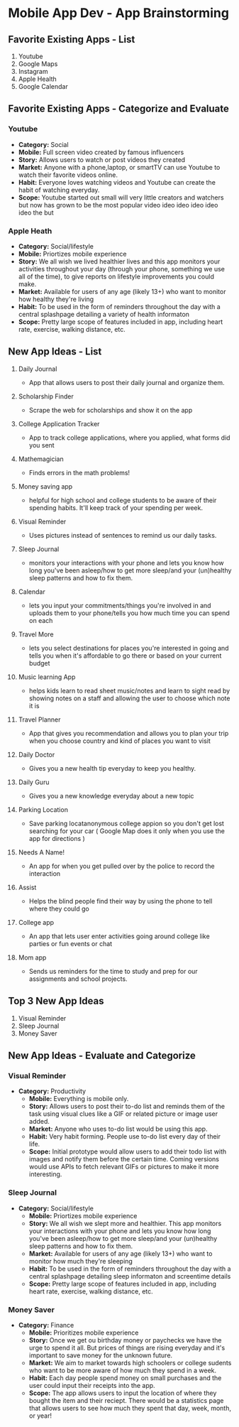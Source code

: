 Mobile App Dev - App Brainstorming
===

## Favorite Existing Apps - List
1. Youtube
2. Google Maps
3. Instagram
4. Apple Health
5. Google Calendar

## Favorite Existing Apps - Categorize and Evaluate
### Youtube
   - **Category:** Social 
   - **Mobile:** Full screen video created by famous influencers
   - **Story:** Allows users to watch or post videos they created 
   - **Market:** Anyone with a phone,laptop, or smartTV can use Youtube to watch their favorite videos online.
   - **Habit:** Everyone loves watching videos and Youtube can create the habit of watching everyday.
   - **Scope:** Youtube started out small will very little creators and watchers but now has grown to be the most popular video ideo ideo ideo ideo ideo  the but


### Apple Heath 
   - **Category:** Social/lifestyle 
   - **Mobile:** Priortizes mobile experience
   - **Story:** We all wish we lived healthier lives and this app monitors your activities throughout your day (through your phone, something we use all of the time), to give reports on lifestyle improvements you could make.
   - **Market:** Available for users of any age (likely 13+) who want to monitor how healthy they're living 
   - **Habit:** To be used in the form of reminders throughout the day with a central splashpage detailing a variety of health informaton
   - **Scope:** Pretty large scope of features included in app, including heart rate, exercise, walking distance, etc. 

## New App Ideas - List
1. Daily Journal 
    - App that allows users to post their daily journal and organize them.
2. Scholarship Finder 
     - Scrape the web for scholarships and show it on the app
3. College Application Tracker 
     - App to track college applications, where you applied, what forms did you sent
4. Mathemagician 
     - Finds errors in the math problems!
5. Money saving app 
     - helpful for high school and college students to be aware of their spending habits. It'll keep track of your spending per week.
6. Visual Reminder 
     - Uses pictures instead of sentences to remind us our daily tasks.
7. Sleep Journal 
    - monitors your interactions with your phone and lets you know how long you've been asleep/how to get more sleep/and your (un)healthy sleep patterns and how to fix them. 

8. Calendar 
     - lets you input your commitments/things you're involved in and uploads them to your phone/tells you how much time you can spend on each
9. Travel More 
    - lets you select destinations for places you're interested in going and tells you when it's affordable to go there or based on your current budget
10. Music learning App 
    - helps kids learn to read sheet music/notes and learn to sight read by showing notes on a staff and allowing the user to choose which note it is
11. Travel Planner 
    - App that gives you recommendation and allows you to plan your trip when you choose country and kind of places you want to visit
12. Daily Doctor 
    - Gives you a new health tip everyday to keep you healthy.
13. Daily Guru 
    - Gives you a new knowledge everyday about a new topic
14. Parking Location 
    - Save parking locatanonymous college appion so you don't get lost searching for your car ( Google Map does it only when you use the app for directions )
15. Needs A Name! 
    - An app for when you get pulled over by the police to record the interaction 
16. Assist 
    - Helps the blind people find their way by using the phone to tell where they could go
17. College app 
    - An app that lets user enter activities going around college like parties or fun events or chat 
18. Mom app 
    - Sends us reminders for the time to study and prep for our assignments and school projects.

## Top 3 New App Ideas
1. Visual Reminder
2. Sleep Journal
3. Money Saver


## New App Ideas - Evaluate and Categorize

### Visual Reminder
- **Category:** Productivity
   - **Mobile:** Everything is mobile only.
   - **Story:** Allows users to post their to-do list and reminds them of the task using visual clues like a GIF or related picture or image user added.
   - **Market:** Anyone who uses to-do list would be using this app.
   - **Habit:** Very habit forming. People use to-do list every day of their life.
   - **Scope:** Initial prototype would allow users to add their todo list with images and notify them before the certain time. Coming versions would use APIs to fetch relevant GIFs or pictures to make it more interesting. 


### Sleep Journal
- **Category:** Social/lifestyle 
   - **Mobile:** Priortizes mobile experience
   - **Story:** We all wish we slept more and healthier. This app monitors your interactions with your phone and lets you know how long you've been asleep/how to get more sleep/and your (un)healthy sleep patterns and how to fix them. 
   - **Market:** Available for users of any age (likely 13+) who want to monitor how much they're sleeping
   - **Habit:** To be used in the form of reminders throughout the day with a central splashpage detailing sleep informaton and screentime details 
   - **Scope:** Pretty large scope of features included in app, including heart rate, exercise, walking distance, etc. 

### Money Saver
- **Category:** Finance
    - **Mobile:** Prioritizes mobile experience
    - **Story:** Once we get ou birthday money or paychecks we have the urge to spend it all. But prices of things are rising everyday and it's important to save money for the unknown future.
    - **Market:** We aim to market towards high schoolers or college sudents who want to be more aware of how much they spend in a week.
    - **Habit:** Each day people spend money on small purchases and the user could input their receipts into the app.
    - **Scope:** The app allows users to input the location of where they bought the item and their reciept. There would be a statistics page that allows users to see how much they spent that day, week, month, or year!
